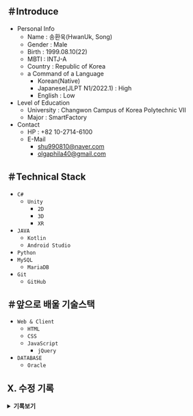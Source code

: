 ## ＃Introduce
- Personal Info
  - Name : 송환욱(HwanUk, Song)
  - Gender : Male
  - Birth : 1999.08.10(22)
  - MBTI : INTJ-A
  - Country : Republic of Korea
  - a Command of a Language
    - Korean(Native)
    - Japanese(JLPT N1/2022.1) : High
    - English : Low
- Level of Education
  - University : Changwon Campus of Korea Polytechnic Ⅶ
  - Major : SmartFactory
- Contact
  - HP : +82 10-2714-6100
  - E-Mail
    - shu990810@naver.com
    - olgaphila40@gmail.com
  
## ＃Technical Stack
- `C#`
  - `Unity`
    - `2D`
    - `3D`
    - `XR`
- `JAVA`
  - `Kotlin`
  - `Android Studio`
- `Python`
- `MySQL`
  - `MariaDB`
- `Git`
  - `GitHub`
  
## ＃앞으로 배울 기술스택
- `Web & Client`
  - `HTML`
  - `CSS`
  - `JavaScript`
    - `jQuery`
- `DATABASE`
  - `Oracle`

## X. 수정 기록
<details>
<summary><b>기록보기</b></summary>
<div markdown="1">
22-06-28 17:14 | 리포지트리 생성 및 인적사항, 기술스택, 공부 할 내용 정리

</div>
</details>
